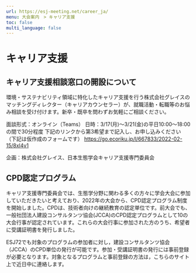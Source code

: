 ```yaml
---
url: https://esj-meeting.net/career_ja/
menu: 大会案内　> キャリア支援
toc: false
multi_language: false
---
```


# キャリア支援

## キャリア支援相談窓口の開設について

環境・サステナビリティ領域に特化したキャリア支援を行う株式会社グレイスのマッチングディレクター（キャリアカウンセラー）が、就職活動・転職等のお悩み相談を受け付けます。新卒・既卒を問わずお気軽にご相談ください。

面談形式：オンライン（Teams）
日時：3/17(月)～3/21(金)の平日10:00～18:00の間で30分程度
下記のリンクから第3希望まで記入し、お申し込みください（下記は仮作成のフォームです）
https://go.ecoriku.jp/l/667833/2022-02-15/8xl4v1

企画：株式会社グレイス、日本生態学会キャリア支援専門委員会

## CPD認定プログラム

キャリア支援専門委員会では、生態学分野に関わる多くの方々に学会大会に参加していただきたいと考えており、2022年の大会から、CPD認定プログラム制度を開始しました。CPDは、技術者向けの継続教育の認定単位です。前大会でも、一般社団法人建設コンサルタンツ協会(JCCA)のCPD認定プログラムとして10の大会行事が認定されています。これらの大会行事に参加された方のうち、希望者に受講証明書を発行しました。

ESJ72でも対象のプログラムの参加者に対し，建設コンサルタンツ協会（JCCA）のCPD単位の発行が可能です。参加・受講証明書の発行には事前登録が必要となります。対象となるプログラムと事前登録の方法は，こちらのサイト上で近日中に連絡します。
